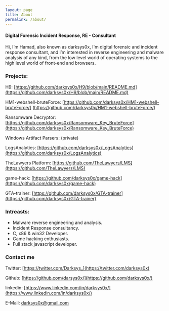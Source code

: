 ```yaml
---
layout: page
title: About
permalink: /about/
---
```


#### Digital Forensic Incident Response, RE - Consultant


<p3> Hi, I’m Hamad, also known as darksys0x, I'm digital forensic and incident response consultant, and I’m interested in reverse engineering and malware analysis of any kind, from the low level world of operating systems to the high level world of front-end and browsers.</p3>


### Projects:
 H9: [https://github.com/darksys0x/H9/blob/main/README.md](https://github.com/darksys0x/H9/blob/main/README.md)

 HM1-webshell-bruteForce: [https://github.com/darksys0x/HM1-webshell-bruteForce/] (https://github.com/darksys0x/HM1-webshell-bruteForce/)

 Ransomware Decryptor: [https://github.com/darksys0x/Ransomware_Key_BruteForce](https://github.com/darksys0x/Ransomware_Key_BruteForce)

 Windows Artifact Parsers: (private)

 LogsAnalytics: [https://github.com/darksys0x/LogsAnalytics](https://github.com/darksys0x/LogsAnalytics)

 TheLawyers Platform: [https://github.com/TheLawyers/LMS](https://github.com/TheLawyers/LMS)

 game-hack: [https://github.com/darksys0x/game-hack](https://github.com/darksys0x/game-hack)

 GTA-trainer: [https://github.com/darksys0x/GTA-trainer](https://github.com/darksys0x/GTA-trainer)

### Intreasts:
- Malware reverse engineering and analysis.
- Incident Response consultancy. 
- C, x86 & win32 Developer. 
- Game hacking enthusiasts. 
- Full stack javascript developer.



### Contact me

Twitter: [https://twitter.com/Darksys_](https://twitter.com/darksys0x)

Github: [https://github.com/darsys0x/](https://github.com/darksys0x/)

linkedin: [https://www.linkedin.com/in/darksys0x/](https://www.linkedin.com/in/darksys0x/)

E-Mail: [darksys0x@gmail.com](https://darksys0x@gmail.com)